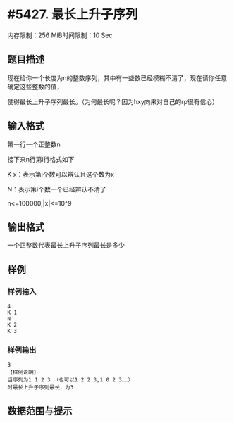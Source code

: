 # #5427. 最长上升子序列

内存限制：256 MiB时间限制：10 Sec

## 题目描述

现在给你一个长度为n的整数序列，其中有一些数已经模糊不清了，现在请你任意确定这些整数的值，

使得最长上升子序列最长。（为何最长呢？因为hxy向来对自己的rp很有信心）

## 输入格式

第一行一个正整数n

接下来n行第i行格式如下

K x：表示第i个数可以辨认且这个数为x

N：表示第i个数一个已经辨认不清了

n<=100000,|x|<=10^9

## 输出格式

一个正整数代表最长上升子序列最长是多少

## 样例

### 样例输入

    
    4
    K 1
    N
    K 2
    K 3
    

### 样例输出

    
    3
    【样例说明】
    当序列为1 1 2 3 （也可以1 2 2 3,1 0 2 3……）
    时最长上升子序列最长，为3
    

## 数据范围与提示
